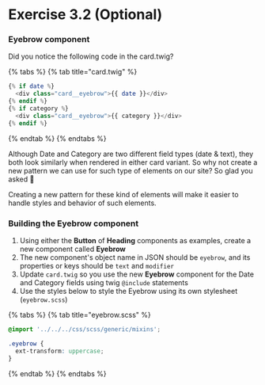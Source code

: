# Exercise 3.2 \(Optional\)

### Eyebrow component

Did you notice the following code in the card.twig?

{% tabs %}
{% tab title="card.twig" %}
```php
{% if date %}
  <div class="card__eyebrow">{{ date }}</div>
{% endif %}
{% if category %}
  <div class="card__eyebrow">{{ category }}</div>
{% endif %}
```
{% endtab %}
{% endtabs %}

Although Date and Category are two different field types \(date & text\), they both look similarly when rendered in either card variant.  So why not create a new pattern we can use for such type of elements on our site?  So glad you asked 🙌

Creating a new pattern for these kind of elements will make it easier to handle styles and behavior of such elements. 

### Building the Eyebrow component

1. Using either the **Button** of **Heading** components as examples, create a new component called **Eyebrow**
2. The new component's object name in JSON should be `eyebrow`, and its properties or keys should be `text` and `modifier` 
3. Update `card.twig` so you use the new **Eyebrow** component for the Date and Category fields using twig `@include` statements
4. Use the styles below to style the Eyebrow using its own stylesheet \(`eyebrow.scss`\)

{% tabs %}
{% tab title="eyebrow.scss" %}
```css
@import '../../../css/scss/generic/mixins';

.eyebrow {
  ext-transform: uppercase;
}
```
{% endtab %}
{% endtabs %}

